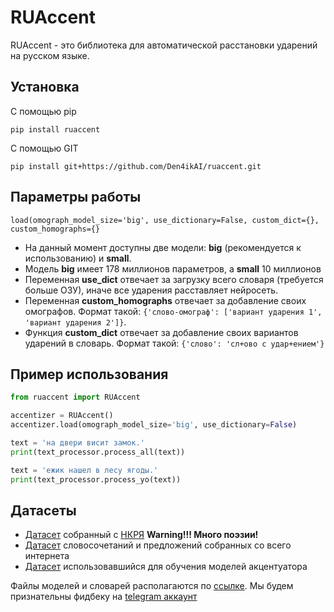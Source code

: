 # RUAccent

RUAccent - это библиотека для автоматической расстановки ударений на русском языке. 

## Установка
   С помощью pip
   ```
   pip install ruaccent
   ```
   С помощью GIT
   ```
   pip install git+https://github.com/Den4ikAI/ruaccent.git
   ```
## Параметры работы

    load(omograph_model_size='big', use_dictionary=False, custom_dict={}, custom_homographs={}


 - На данный момент доступны две модели: **big** (рекомендуется к использованию) и **small**. 
 - Модель **big** имеет 178 миллионов параметров, а **small** 10 миллионов
 - Переменная **use_dict** отвечает за загрузку всего словаря (требуется больше ОЗУ), иначе все ударения расставляет нейросеть. 
 - Переменная **custom_homographs** отвечает за добавление своих омографов. Формат такой: `{'слово-омограф': ['вариант ударения 1', 'вариант ударения 2']}`. 
 - Функция **custom_dict** отвечает за добавление своих вариантов ударений в словарь. Формат такой: `{'слово': 'сл+ово с удар+ением'}`



## Пример использования
```python
from ruaccent import RUAccent

accentizer = RUAccent()
accentizer.load(omograph_model_size='big', use_dictionary=False)

text = 'на двери висит замок.'
print(text_processor.process_all(text))

text = 'ежик нашел в лесу ягоды.'
print(text_processor.process_yo(text))
```

## Датасеты

- [Датасет](https://huggingface.co/datasets/TeraTTS/nkrja_cleaned) собранный с [НКРЯ](https://ruscorpora.ru/) **Warning!!! Много поэзии!**
- [Датасет](https://huggingface.co/datasets/TeraTTS/open_accent) словосочетаний и предложений собранных со всего интернета
- [Датасет](https://huggingface.co/datasets/TeraTTS/stress_dataset_sft) использовавшийся для обучения моделей акцентуатора

Файлы моделей и словарей располагаются по [ссылке](https://huggingface.co/TeraTTS/accentuator). Мы будем признательны фидбеку на [telegram аккаунт](https://t.me/chckdskeasfsd)